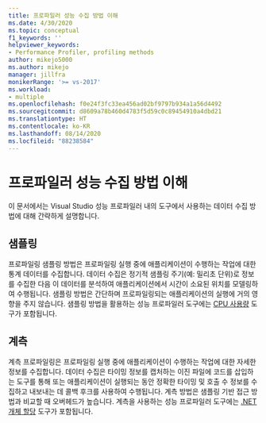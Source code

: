 ```yaml
---
title: 프로파일러 성능 수집 방법 이해
ms.date: 4/30/2020
ms.topic: conceptual
f1_keywords: ''
helpviewer_keywords:
- Performance Profiler, profiling methods
author: mikejo5000
ms.author: mikejo
manager: jillfra
monikerRange: '>= vs-2017'
ms.workload:
- multiple
ms.openlocfilehash: f0e24f3fc33ea456ad02bf9797b934a1a56d4492
ms.sourcegitcommit: d8609a78b460d4783f5d59c0c89454910a4dbd21
ms.translationtype: HT
ms.contentlocale: ko-KR
ms.lasthandoff: 08/14/2020
ms.locfileid: "88238584"
---
```

# <a name="understand-profiler-performance-collection-methods"></a>프로파일러 성능 수집 방법 이해

이 문서에서는 Visual Studio 성능 프로파일러 내의 도구에서 사용하는 데이터 수집 방법에 대해 간략하게 설명합니다. 

## <a name="sampling"></a>샘플링

프로파일링 샘플링 방법은 프로파일링 실행 중에 애플리케이션이 수행하는 작업에 대한 통계 데이터를 수집합니다. 데이터 수집은 정기적 샘플링 주기(예: 밀리초 단위)로 정보를 수집한 다음 이 데이터를 분석하여 애플리케이션에서 시간이 소요된 위치를 모델링하여 수행됩니다. 샘플링 방법은 간단하며 프로파일링되는 애플리케이션의 실행에 거의 영향을 주지 않습니다. 샘플링 방법을 활용하는 성능 프로파일러 도구에는 [CPU 사용량](../profiling/cpu-usage.md) 도구가 포함됩니다.

## <a name="instrumentation"></a>계측

계측 프로파일링은 프로파일링 실행 중에 애플리케이션이 수행하는 작업에 대한 자세한 정보를 수집합니다. 데이터 수집은 타이밍 정보를 캡처하는 이진 파일에 코드를 삽입하는 도구를 통해 또는 애플리케이션이 실행되는 동안 정확한 타이밍 및 호출 수 정보를 수집하고 내보내는 데 콜백 후크를 사용하여 수행됩니다. 계측 방법은 샘플링 기반 접근 방법과 비교할 때 오버헤드가 높습니다. 계측을 사용하는 성능 프로파일러 도구에는 [.NET 개체 할당](../profiling/dotnet-alloc-tool.md) 도구가 포함됩니다.